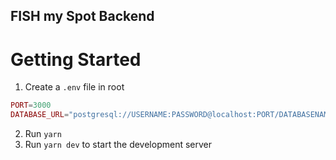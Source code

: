 ## FISH my Spot Backend
# Getting Started

1. Create a `.env` file in root

```lua
PORT=3000
DATABASE_URL="postgresql://USERNAME:PASSWORD@localhost:PORT/DATABASENAME?schema=public"
```

2. Run `yarn`
3. Run `yarn dev` to start the development server



